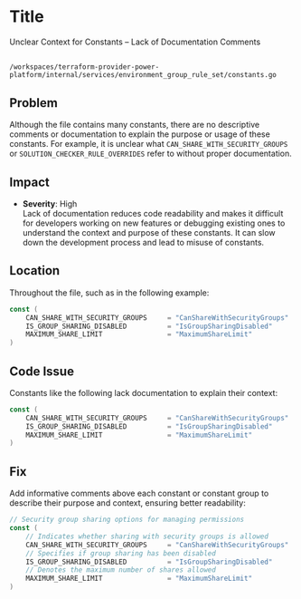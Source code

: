 # Title

Unclear Context for Constants – Lack of Documentation Comments

##

`/workspaces/terraform-provider-power-platform/internal/services/environment_group_rule_set/constants.go`

## Problem

Although the file contains many constants, there are no descriptive comments or documentation to explain the purpose or usage of these constants. For example, it is unclear what `CAN_SHARE_WITH_SECURITY_GROUPS` or `SOLUTION_CHECKER_RULE_OVERRIDES` refer to without proper documentation.

## Impact

- **Severity**: High  
  Lack of documentation reduces code readability and makes it difficult for developers working on new features or debugging existing ones to understand the context and purpose of these constants. It can slow down the development process and lead to misuse of constants.

## Location

Throughout the file, such as in the following example:

```go
const (
	CAN_SHARE_WITH_SECURITY_GROUPS     = "CanShareWithSecurityGroups"
	IS_GROUP_SHARING_DISABLED          = "IsGroupSharingDisabled"
	MAXIMUM_SHARE_LIMIT                = "MaximumShareLimit"
)
```

## Code Issue

Constants like the following lack documentation to explain their context:

```go
const (
	CAN_SHARE_WITH_SECURITY_GROUPS     = "CanShareWithSecurityGroups"
	IS_GROUP_SHARING_DISABLED          = "IsGroupSharingDisabled"
	MAXIMUM_SHARE_LIMIT                = "MaximumShareLimit"
)
```

## Fix

Add informative comments above each constant or constant group to describe their purpose and context, ensuring better readability:

```go
// Security group sharing options for managing permissions
const (
	// Indicates whether sharing with security groups is allowed
	CAN_SHARE_WITH_SECURITY_GROUPS     = "CanShareWithSecurityGroups"
	// Specifies if group sharing has been disabled
	IS_GROUP_SHARING_DISABLED          = "IsGroupSharingDisabled"
	// Denotes the maximum number of shares allowed
	MAXIMUM_SHARE_LIMIT                = "MaximumShareLimit"
)
```
